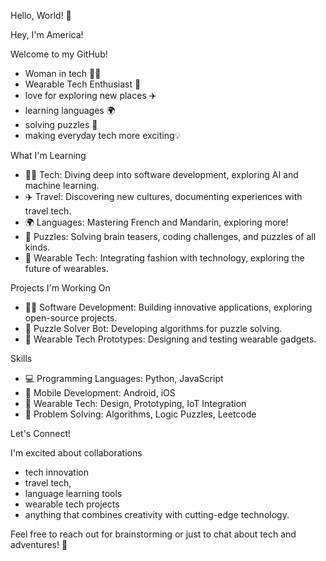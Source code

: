 Hello, World! 👋

Hey, I'm America!

Welcome to my GitHub! 
- Woman in tech 👩‍💻
- Wearable Tech Enthusiast 🌟
- love for exploring new places ✈️
- learning languages 🌍 
- solving puzzles 🧩 
- making everyday tech more exciting💡


What I'm Learning
- 👩‍💻 Tech: Diving deep into software development, exploring AI and machine learning.
- ✈️ Travel: Discovering new cultures, documenting experiences with travel tech.
- 🌍 Languages: Mastering French and Mandarin, exploring more!
- 🧩 Puzzles: Solving brain teasers, coding challenges, and puzzles of all kinds.
- 🌟 Wearable Tech: Integrating fashion with technology, exploring the future of wearables.


Projects I'm Working On
- 👩‍💻 Software Development: Building innovative applications, exploring open-source projects.
- 🧩 Puzzle Solver Bot: Developing algorithms for puzzle solving.
- 🌟 Wearable Tech Prototypes: Designing and testing wearable gadgets.


Skills
- 💻 Programming Languages: Python, JavaScript
- 📱 Mobile Development: Android, iOS
- 🌟 Wearable Tech: Design, Prototyping, IoT Integration
- 🧩 Problem Solving: Algorithms, Logic Puzzles, Leetcode

Let's Connect!

I'm excited about collaborations 
- tech innovation
- travel tech,
- language learning tools
- wearable tech projects
- anything that combines creativity with cutting-edge technology.

Feel free to reach out for brainstorming or just to chat about tech and adventures! 🚀
